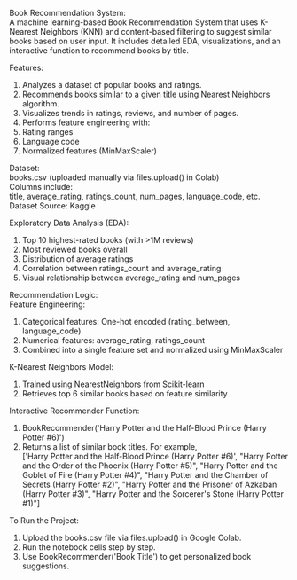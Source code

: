 Book Recommendation System:          
A machine learning-based Book Recommendation System that uses K-Nearest Neighbors (KNN) and content-based filtering to suggest similar books based on user input. It includes detailed EDA, visualizations, and an interactive function to recommend books by title.

Features:      
1. Analyzes a dataset of popular books and ratings.
2. Recommends books similar to a given title using Nearest Neighbors algorithm.
3. Visualizes trends in ratings, reviews, and number of pages.
4. Performs feature engineering with:
5. Rating ranges
6. Language code
7. Normalized features (MinMaxScaler)

Dataset:  
books.csv (uploaded manually via files.upload() in Colab)  
Columns include:  
title, average_rating, ratings_count, num_pages, language_code, etc.  
Dataset Source: Kaggle   

Exploratory Data Analysis (EDA):  
1. Top 10 highest-rated books (with >1M reviews)
2. Most reviewed books overall
3. Distribution of average ratings
4. Correlation between ratings_count and average_rating
5. Visual relationship between average_rating and num_pages

Recommendation Logic:  
Feature Engineering:  
1. Categorical features: One-hot encoded (rating_between, language_code)
2. Numerical features: average_rating, ratings_count
3. Combined into a single feature set and normalized using MinMaxScaler

K-Nearest Neighbors Model:  
1. Trained using NearestNeighbors from Scikit-learn
2. Retrieves top 6 similar books based on feature similarity

Interactive Recommender Function:    
1. BookRecommender('Harry Potter and the Half-Blood Prince (Harry Potter  #6)')
2. Returns a list of similar book titles.
For example,  
['Harry Potter and the Half-Blood Prince (Harry Potter  #6)',
 "Harry Potter and the Order of the Phoenix (Harry Potter  #5)",
 "Harry Potter and the Goblet of Fire (Harry Potter  #4)",
 "Harry Potter and the Chamber of Secrets (Harry Potter  #2)",
 "Harry Potter and the Prisoner of Azkaban (Harry Potter  #3)",
 "Harry Potter and the Sorcerer's Stone (Harry Potter  #1)"]

To Run the Project:  
1. Upload the books.csv file via files.upload() in Google Colab.
2. Run the notebook cells step by step.
3. Use BookRecommender('Book Title') to get personalized book suggestions.
